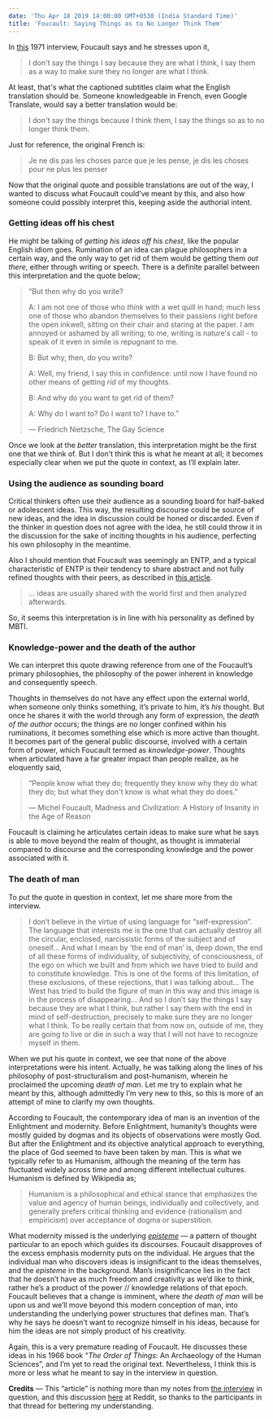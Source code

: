 ```yaml
---
date: 'Thu Apr 18 2019 14:00:00 GMT+0530 (India Standard Time)'
title: 'Foucault: Saying Things as to No Longer Think Them'
---
```


In [this](https://www.youtube.com/watch?v=qzoOhhh4aJg) 1971 interview, Foucault says and he stresses upon it, 

> I don't say the things I say because they are what I think, I say them as a way to make sure they no longer are what I think.

At least, that's what the captioned subtitles claim what the English translation should be. Someone knowledgeable in French, even Google Translate, would say a better translation would be:

> I don't say the things because I think them, I say the things so as to no longer think them.

Just for reference, the original French is:

> Je ne dis pas les choses parce que je les pense, je dis les choses pour ne plus les penser

Now that the original quote and possible translations are out of the way, I wanted to discuss what Foucault could’ve meant by this, and also how someone could possibly interpret this, keeping aside the authorial intent.

### Getting ideas off his chest

He might be talking of _getting his ideas off his chest_, like the popular English idiom goes.  Rumination of an idea can plague philosophers in a certain way, and the only way to get rid of them would be getting them _out there_, either through writing or speech. There is a definite parallel between this interpretation and the quote below;

> “But then why do you write?
>
> A: I am not one of those who *think* with a wet quill in hand; much less one of those who abandon themselves to their passions right before the open inkwell, sitting on their chair and staring at the paper. I am annoyed or ashamed by all writing; to me, writing is nature's call - to speak of it even in simile is repugnant to me. 
>
> B: But why, then, do you write? 
>
> A: Well, my friend, I say this in confidence: until now I have found no other means of getting *rid* of my thoughts. 
>
> B: And why do you want to get rid of them? 
>
> A: Why do I want to? Do I want to? I have to.”
>
> ― Friedrich Nietzsche, The Gay Science

Once we look at the _better_ translation, this interpretation might be the first one that we think of. But I don’t think this is what he meant at all; it becomes especially clear when we put the quote in context, as I’ll explain later.

### Using the audience as sounding board

Critical thinkers often use their audience as a sounding board for half-baked or adolescent ideas. This way, the resulting discourse could be source of new ideas, and the idea in discussion could be honed or discarded. Even if the thinker in question does not agree with the idea, he still could throw it in the discussion for the sake of inciting thoughts in his audience, perfecting his own philosophy in the meantime.

Also I should mention that Foucault was seemingly an ENTP, and a typical characteristic of ENTP is their tendency to share abstract and not fully refined thoughts with their peers, as described in [this article](https://www.typeinmind.com/neti). 

> … ideas are usually shared with the world first and then analyzed afterwards. 

So, it seems this interpretation is in line with his personality as defined by MBTI.

### Knowledge-power and the death of the author 

We can interpret this quote drawing reference from one of the Foucault’s primary philosophies, the philosophy of the power inherent in knowledge and consequently speech.

Thoughts in themselves do not have any effect upon the external world, when someone only thinks something, it’s private to him, it’s _his_ thought. But once he shares it with the world through any form of expression, the _death of the author_ occurs; the things are no longer confined within his ruminations, it becomes something else which is more active than thought. It becomes part of the general public discourse, involved with a certain form of power, which Foucault termed as _knowledge-power_. Thoughts when articulated have a far greater impact than people realize, as he eloquently said, 

> “People know what they do; frequently they know why they do what they do; but what they don't know is what what they do does.”
>
> ― Michel Foucault, Madness and Civilization: A History of Insanity in the Age of Reason

Foucault is claiming he articulates certain ideas to make sure what he says is able to move beyond the realm of thought, as thought is immaterial compared to discourse and the corresponding knowledge and the power associated with it. 

### The death of man

To put the quote in question in context, let me share more from the interview.

> I don’t believe in the virtue of using language for “self-expression”. The language that interests me is the one that can actually destroy all the circular, enclosed, narcissistic forms of the subject and of oneself… And what I mean by ‘the end of man’ is, deep down, the end of all these forms of individuality, of subjectivity, of consciousness, of the ego on which we built and from which we have tried to build and to constitute knowledge. This is one of the forms of this limitation, of these exclusions, of these rejections, that I was talking about… The West has tried to build the figure of man in this way and this image is in the process of disappearing… And so I don’t say the things I say because they are what I think, but rather I say them with the end in mind of self-destruction, precisely to make sure they are no longer what I think. To be really certain that from now on, outside of me, they are going to live or die in such a way that I will not have to recognize myself in them. 

When we put his quote in context, we see that none of the above interpretations were his intent. Actually, he was talking along the lines of his philosophy of post-structuralism and post-humanism, wherein he proclaimed the upcoming _death of man_. Let me try to explain what he meant by this, although admittedly I’m very new to this, so this is more of an attempt of mine to clarify my own thoughts.

According to Foucault, the contemporary idea of man is an invention of the Enlightment and modernity. Before Enlightment, humanity’s thoughts were mostly guided by dogmas and its objects of observations were mostly God. But after the Enlightment and its objective analytical approach to everything, the place of God seemed to have been taken by man. This is what we typically refer to as Humanism, although the meaning of the term has fluctuated widely across time and among different intellectual cultures. Humanism is defined by Wikipedia as;

> Humanism is a philosophical and ethical stance that emphasizes the value and agency of human beings, individually and collectively, and generally prefers critical thinking and evidence (rationalism and empiricism) over acceptance of dogma or superstition.

What modernity missed is the underlying [*episteme*](https://en.wikipedia.org/wiki/Episteme#Michel_Foucault) — a pattern of thought particular to an epoch which guides its discourses. Foucault disapproves of the excess emphasis modernity puts on the individual. He argues that the individual man who discovers ideas is insignificant to the ideas themselves, and the _episteme_ in the background. Man’s insignificance lies in the fact that he doesn’t have as much freedom and creativity as we’d like to think, rather he’s a product of the power // knowledge relations of that epoch. Foucault believes that a change is imminent, where _the death of man_ will be upon us and we’ll move beyond this modern conception of man, into understanding the underlying power structures that defines man. That’s why he says he doesn’t want to recognize himself in his ideas, because for him the ideas are not simply product of his creativity.

Again, this is a very premature reading of Foucault. He discusses these ideas in his 1966 book “*The Order of Things*: An Archaeology of the Human Sciences”, and I’m yet to read the original text. Nevertheless, I think this is more or less what he meant to say in the interview in question.

__Credits__ — This “article” is nothing more than my notes from [the interview](https://www.youtube.com/watch?v=qzoOhhh4aJg) in question, and this discussion [here](<https://www.reddit.com/r/askphilosophy/comments/bedk32/foucault_i_dont_say_the_things_i_say_because_they/>) at Reddit, so thanks to the participants in that thread for bettering my understanding.